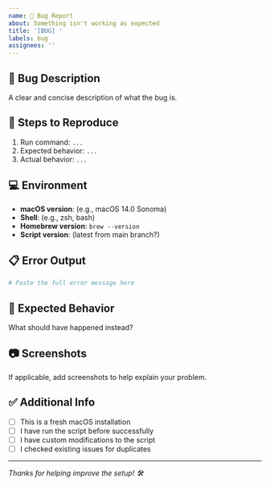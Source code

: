 ```yaml
---
name: 🐛 Bug Report
about: Something isn't working as expected
title: '[BUG] '
labels: bug
assignees: ''
---
```


## 🐛 Bug Description
A clear and concise description of what the bug is.

## 🔄 Steps to Reproduce
1. Run command: `...`
2. Expected behavior: `...`
3. Actual behavior: `...`

## 💻 Environment
- **macOS version**: (e.g., macOS 14.0 Sonoma)
- **Shell**: (e.g., zsh, bash)
- **Homebrew version**: `brew --version`
- **Script version**: (latest from main branch?)

## 📋 Error Output
```bash
# Paste the full error message here
```

## 🎯 Expected Behavior
What should have happened instead?

## 📷 Screenshots
If applicable, add screenshots to help explain your problem.

## ✅ Additional Info
- [ ] This is a fresh macOS installation
- [ ] I have run the script before successfully
- [ ] I have custom modifications to the script
- [ ] I checked existing issues for duplicates

---
*Thanks for helping improve the setup! 🛠️*
